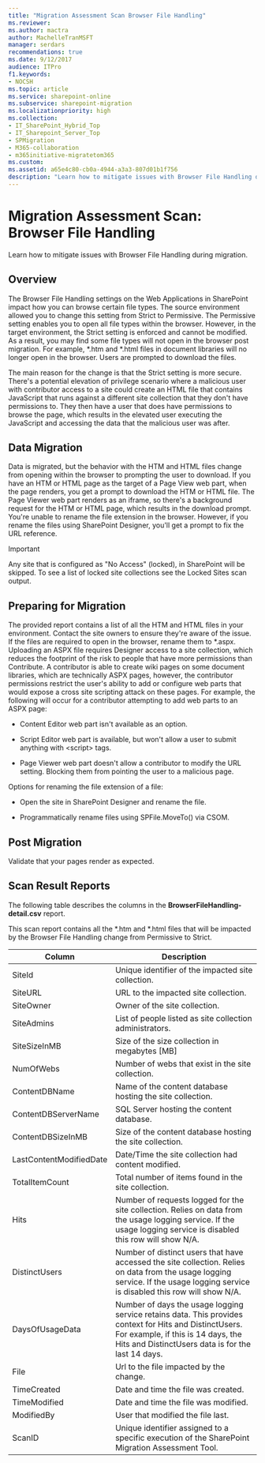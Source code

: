 ```yaml
---
title: "Migration Assessment Scan Browser File Handling"
ms.reviewer: 
ms.author: mactra
author: MachelleTranMSFT
manager: serdars
recommendations: true
ms.date: 9/12/2017
audience: ITPro
f1.keywords:
- NOCSH
ms.topic: article
ms.service: sharepoint-online
ms.subservice: sharepoint-migration
ms.localizationpriority: high
ms.collection:
- IT_SharePoint_Hybrid_Top
- IT_Sharepoint_Server_Top
- SPMigration
- M365-collaboration
- m365initiative-migratetom365
ms.custom:
ms.assetid: a65e4c80-cb0a-4944-a3a3-807d01b1f756
description: "Learn how to mitigate issues with Browser File Handling during migration."
---
```


# Migration Assessment Scan: Browser File Handling

Learn how to mitigate issues with Browser File Handling during migration.
  
## Overview

The Browser File Handling settings on the Web Applications in SharePoint impact how you can browse certain file types. The source environment allowed you to change this setting from Strict to Permissive. The Permissive setting enables you to open all file types within the browser. However, in the target environment, the Strict setting is enforced and cannot be modified. As a result, you may find some file types will not open in the browser post migration. For example, \*.htm and \*.html files in document libraries will no longer open in the browser. Users are prompted to download the files.
  
The main reason for the change is that the Strict setting is more secure. There's a potential elevation of privilege scenario where a malicious user with contributor access to a site could create an HTML file that contains JavaScript that runs against a different site collection that they don't have permissions to. They then have a user that does have permissions to browse the page, which results in the elevated user executing the JavaScript and accessing the data that the malicious user was after.
  
## Data Migration

Data is migrated, but the behavior with the HTM and HTML files change from opening within the browser to prompting the user to download. If you have an HTM or HTML page as the target of a Page View web part, when the page renders, you get a prompt to download the HTM or HTML file. The Page Viewer web part renders as an iframe, so there's a background request for the HTM or HTML page, which results in the download prompt. You're unable to rename the file extension in the browser. However, if you rename the files using SharePoint Designer, you'll get a prompt to fix the URL reference.
  
> [!IMPORTANT]
> Any site that is configured as "No Access" (locked), in SharePoint will be skipped. To see a list of locked site collections see the Locked Sites scan output.
  
## Preparing for Migration

The provided report contains a list of all the HTM and HTML files in your environment. Contact the site owners to ensure they're aware of the issue. If the files are required to open in the browser, rename them to \*.aspx. Uploading an ASPX file requires Designer access to a site collection, which reduces the footprint of the risk to people that have more permissions than Contribute. A contributor is able to create wiki pages on some document libraries, which are technically ASPX pages, however, the contributor permissions restrict the user's ability to add or configure web parts that would expose a cross site scripting attack on these pages. For example, the following will occur for a contributor attempting to add web parts to an ASPX page:
  
- Content Editor web part isn't available as an option.

- Script Editor web part is available, but won't allow a user to submit anything with \<script\> tags.

- Page Viewer web part doesn't allow a contributor to modify the URL setting. Blocking them from pointing the user to a malicious page.

Options for renaming the file extension of a file:
  
- Open the site in SharePoint Designer and rename the file.

- Programmatically rename files using SPFile.MoveTo() via CSOM.

## Post Migration

Validate that your pages render as expected.
  
## Scan Result Reports

The following table describes the columns in the **BrowserFileHandling-detail.csv** report. 
  
This scan report contains all the \*.htm and \*.html files that will be impacted by the Browser File Handling change from Permissive to Strict.
  
|Column|Description|
|---|---|
|SiteId|Unique identifier of the impacted site collection.|
|SiteURL|URL to the impacted site collection.|
|SiteOwner|Owner of the site collection.|
|SiteAdmins|List of people listed as site collection administrators.|
|SiteSizeInMB|Size of the size collection in megabytes [MB]|
|NumOfWebs|Number of webs that exist in the site collection.|
|ContentDBName|Name of the content database hosting the site collection.|
|ContentDBServerName|SQL Server hosting the content database.|
|ContentDBSizeInMB|Size of the content database hosting the site collection.|
|LastContentModifiedDate|Date/Time the site collection had content modified.|
|TotalItemCount|Total number of items found in the site collection.|
|Hits|Number of requests logged for the site collection. Relies on data from the usage logging service. If the usage logging service is disabled this row will show N/A.|
|DistinctUsers|Number of distinct users that have accessed the site collection. Relies on data from the usage logging service. If the usage logging service is disabled this row will show N/A.|
|DaysOfUsageData|Number of days the usage logging service retains data. This provides context for Hits and DistinctUsers. For example, if this is 14 days, the Hits and DistinctUsers data is for the last 14 days.|
|File|Url to the file impacted by the change.|
|TimeCreated|Date and time the file was created.|
|TimeModified|Date and time the file was modified.|
|ModifiedBy|User that modified the file last.|
|ScanID|Unique identifier assigned to a specific execution of the SharePoint Migration Assessment Tool.|
